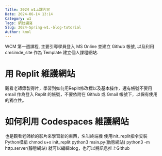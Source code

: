 ```yaml
---
Title: 2024 w1上課內容
Date: 2024-06-14 13:14
Category: w1
Tags: 網誌編寫
Slug: 2024-Spring-w1.-blog-tutorial
Author: kmol
---
```


WCM 第一週課程, 主要引導學員登入 MS Online 並建立 Github 帳號, 以及利用 cmsimde_site 作為 Template 建立個人課程網站.

<!-- PELICAN_END_SUMMARY -->

# 用 Replit 維護網站
 觀看老師錄製得片，學習到如何用Replit修改標以及基本操作，還有帳號不要用email 作為登入 Replit 的帳號，不要依附在 Github 或 Gmail 帳號下，以保有使用的獨立性。

 # 如何利用 Codespaces 維護網站
 也是觀看老師給的影片來學習新的東西，名叫終端機
 使用init_replit指令安裝Python模組 chmod u+x init_replit
python3 main.py(動態網站)
python3 -m http.server(靜態網站)
就可以編輯blog，也可以將訊息推上Github